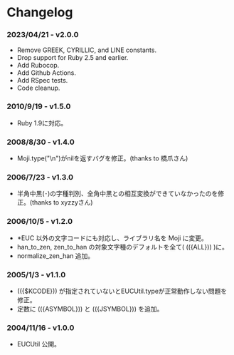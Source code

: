 # Changelog

### 2023/04/21 - v2.0.0

- Remove GREEK, CYRILLIC, and LINE constants.
- Drop support for Ruby 2.5 and earlier.
- Add Rubocop.
- Add Github Actions.
- Add RSpec tests.
- Code cleanup.

### 2010/9/19 - v1.5.0

- Ruby 1.9に対応。

### 2008/8/30 - v1.4.0

- Moji.type("\n")がnilを返すバグを修正。(thanks to 橋爪さん)

### 2006/7/23 - v1.3.0

- 半角中黒(･)の字種判別、全角中黒との相互変換ができていなかったのを修正。(thanks to xyzzyさん)

### 2006/10/5 - v1.2.0

- *EUC 以外の文字コードにも対応し、ライブラリ名を Moji に変更。
- han_to_zen, zen_to_han の対象文字種のデフォルトを全て( (({ALL})) )に。
- normalize_zen_han 追加。

### 2005/1/3 - v1.1.0

- (({$KCODE})) が指定されていないとEUCUtil.typeが正常動作しない問題を修正。
- 定数に (({ASYMBOL})) と (({JSYMBOL})) を追加。

### 2004/11/16 - v1.0.0

- EUCUtil 公開。
